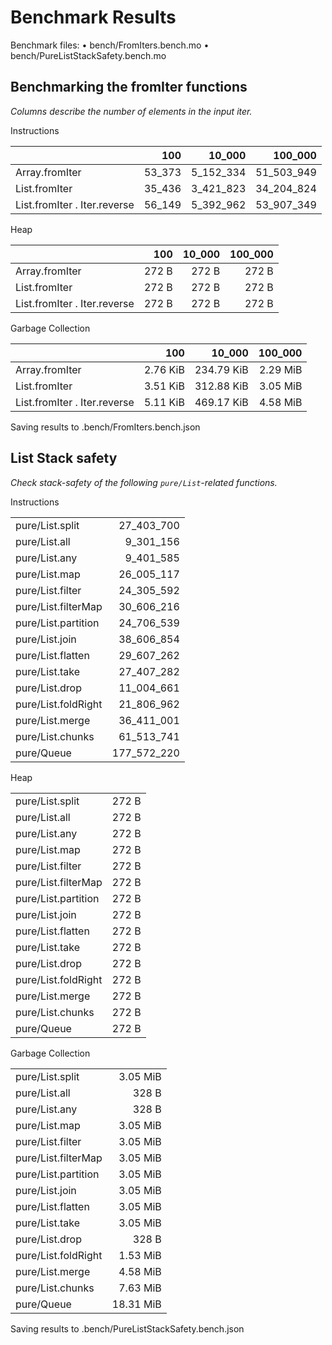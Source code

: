 # Benchmark Results


Benchmark files:
• bench/FromIters.bench.mo
• bench/PureListStackSafety.bench.mo

			
## Benchmarking the fromIter functions
			
_Columns describe the number of elements in the input iter._
			

Instructions

|                              |    100 |    10_000 |    100_000 |
| :--------------------------- | -----: | --------: | ---------: |
| Array.fromIter               | 53_373 | 5_152_334 | 51_503_949 |
| List.fromIter                | 35_436 | 3_421_823 | 34_204_824 |
| List.fromIter . Iter.reverse | 56_149 | 5_392_962 | 53_907_349 |
			

Heap

|                              |   100 | 10_000 | 100_000 |
| :--------------------------- | ----: | -----: | ------: |
| Array.fromIter               | 272 B |  272 B |   272 B |
| List.fromIter                | 272 B |  272 B |   272 B |
| List.fromIter . Iter.reverse | 272 B |  272 B |   272 B |
			

Garbage Collection

|                              |      100 |     10_000 |  100_000 |
| :--------------------------- | -------: | ---------: | -------: |
| Array.fromIter               | 2.76 KiB | 234.79 KiB | 2.29 MiB |
| List.fromIter                | 3.51 KiB | 312.88 KiB | 3.05 MiB |
| List.fromIter . Iter.reverse | 5.11 KiB | 469.17 KiB | 4.58 MiB |
			
		
Saving results to .bench/FromIters.bench.json

			
## List Stack safety
			
_Check stack-safety of the following `pure/List`-related functions._
			

Instructions

|                     |             |
| :------------------ | ----------: |
| pure/List.split     |  27_403_700 |
| pure/List.all       |   9_301_156 |
| pure/List.any       |   9_401_585 |
| pure/List.map       |  26_005_117 |
| pure/List.filter    |  24_305_592 |
| pure/List.filterMap |  30_606_216 |
| pure/List.partition |  24_706_539 |
| pure/List.join      |  38_606_854 |
| pure/List.flatten   |  29_607_262 |
| pure/List.take      |  27_407_282 |
| pure/List.drop      |  11_004_661 |
| pure/List.foldRight |  21_806_962 |
| pure/List.merge     |  36_411_001 |
| pure/List.chunks    |  61_513_741 |
| pure/Queue          | 177_572_220 |
			

Heap

|                     |       |
| :------------------ | ----: |
| pure/List.split     | 272 B |
| pure/List.all       | 272 B |
| pure/List.any       | 272 B |
| pure/List.map       | 272 B |
| pure/List.filter    | 272 B |
| pure/List.filterMap | 272 B |
| pure/List.partition | 272 B |
| pure/List.join      | 272 B |
| pure/List.flatten   | 272 B |
| pure/List.take      | 272 B |
| pure/List.drop      | 272 B |
| pure/List.foldRight | 272 B |
| pure/List.merge     | 272 B |
| pure/List.chunks    | 272 B |
| pure/Queue          | 272 B |
			

Garbage Collection

|                     |           |
| :------------------ | --------: |
| pure/List.split     |  3.05 MiB |
| pure/List.all       |     328 B |
| pure/List.any       |     328 B |
| pure/List.map       |  3.05 MiB |
| pure/List.filter    |  3.05 MiB |
| pure/List.filterMap |  3.05 MiB |
| pure/List.partition |  3.05 MiB |
| pure/List.join      |  3.05 MiB |
| pure/List.flatten   |  3.05 MiB |
| pure/List.take      |  3.05 MiB |
| pure/List.drop      |     328 B |
| pure/List.foldRight |  1.53 MiB |
| pure/List.merge     |  4.58 MiB |
| pure/List.chunks    |  7.63 MiB |
| pure/Queue          | 18.31 MiB |
			
		
Saving results to .bench/PureListStackSafety.bench.json
